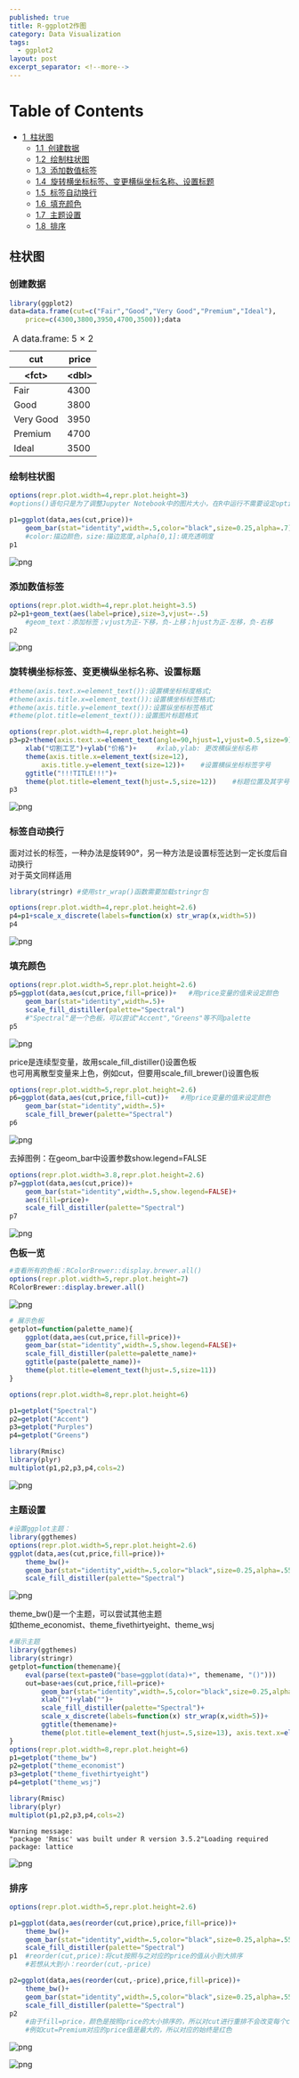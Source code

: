 ```yaml
---
published: true
title: R-ggplot2作图
category: Data Visualization
tags: 
  - ggplot2
layout: post
excerpt_separator: <!--more-->
---
```


<h1>Table of Contents<span class="tocSkip"></span></h1>
<div class="toc"><ul class="toc-item"><li><span><a href="#柱状图" data-toc-modified-id="柱状图-1"><span class="toc-item-num">1&nbsp;&nbsp;</span>柱状图</a></span><ul class="toc-item"><li><span><a href="#创建数据" data-toc-modified-id="创建数据-1.1"><span class="toc-item-num">1.1&nbsp;&nbsp;</span>创建数据</a></span></li><li><span><a href="#绘制柱状图" data-toc-modified-id="绘制柱状图-1.2"><span class="toc-item-num">1.2&nbsp;&nbsp;</span>绘制柱状图</a></span></li><li><span><a href="#添加数值标签" data-toc-modified-id="添加数值标签-1.3"><span class="toc-item-num">1.3&nbsp;&nbsp;</span>添加数值标签</a></span></li><li><span><a href="#旋转横坐标标签、变更横纵坐标名称、设置标题" data-toc-modified-id="旋转横坐标标签、变更横纵坐标名称、设置标题-1.4"><span class="toc-item-num">1.4&nbsp;&nbsp;</span>旋转横坐标标签、变更横纵坐标名称、设置标题</a></span></li><li><span><a href="#标签自动换行" data-toc-modified-id="标签自动换行-1.5"><span class="toc-item-num">1.5&nbsp;&nbsp;</span>标签自动换行</a></span></li><li><span><a href="#填充颜色" data-toc-modified-id="填充颜色-1.6"><span class="toc-item-num">1.6&nbsp;&nbsp;</span>填充颜色</a></span></li><li><span><a href="#主题设置" data-toc-modified-id="主题设置-1.7"><span class="toc-item-num">1.7&nbsp;&nbsp;</span>主题设置</a></span></li><li><span><a href="#排序" data-toc-modified-id="排序-1.8"><span class="toc-item-num">1.8&nbsp;&nbsp;</span>排序</a></span></li></ul></li></ul></div>

<!--more-->

## 柱状图

### 创建数据


```R
library(ggplot2)
data=data.frame(cut=c("Fair","Good","Very Good","Premium","Ideal"),
    price=c(4300,3800,3950,4700,3500));data
```


<table>
<caption>A data.frame: 5 × 2</caption>
<thead>
	<tr><th scope="col">cut</th><th scope="col">price</th></tr>
	<tr><th scope="col">&lt;fct&gt;</th><th scope="col">&lt;dbl&gt;</th></tr>
</thead>
<tbody>
	<tr><td>Fair     </td><td>4300</td></tr>
	<tr><td>Good     </td><td>3800</td></tr>
	<tr><td>Very Good</td><td>3950</td></tr>
	<tr><td>Premium  </td><td>4700</td></tr>
	<tr><td>Ideal    </td><td>3500</td></tr>
</tbody>
</table>



### 绘制柱状图


```R
options(repr.plot.width=4,repr.plot.height=3)
#options()语句只是为了调整Jupyter Notebook中的图片大小，在R中运行不需要设定options

p1=ggplot(data,aes(cut,price))+
    geom_bar(stat="identity",width=.5,color="black",size=0.25,alpha=.7)
    #color:描边颜色，size:描边宽度,alpha[0,1]:填充透明度
p1
```


![png](/assets/images/20190303ggplot2/output_6_0.png)


### 添加数值标签


```R
options(repr.plot.width=4,repr.plot.height=3.5)
p2=p1+geom_text(aes(label=price),size=3,vjust=-.5)
    #geom_text：添加标签；vjust为正-下移，负-上移；hjust为正-左移，负-右移
p2
```


![png](/assets/images/20190303ggplot2/output_8_0.png)


### 旋转横坐标标签、变更横纵坐标名称、设置标题


```R
#theme(axis.text.x=element_text()):设置横坐标标度格式; 
#theme(axis.title.x=element_text()):设置横坐标标签格式;
#theme(axis.title.y=element_text()):设置纵坐标标签格式
#theme(plot.title=element_text()):设置图片标题格式

options(repr.plot.width=4,repr.plot.height=4)
p3=p2+theme(axis.text.x=element_text(angle=90,hjust=1,vjust=0.5,size=9))+    #angle=90: 逆时针旋转90°; size=9:设置字号为9
    xlab("切割工艺")+ylab("价格")+     #xlab,ylab: 更改横纵坐标名称
    theme(axis.title.x=element_text(size=12),
        axis.title.y=element_text(size=12))+    #设置横纵坐标标签字号
    ggtitle("!!!TITLE!!!")+
    theme(plot.title=element_text(hjust=.5,size=12))    #标题位置及其字号，hjust=0:居左，hjust=.5:居中，hjust=1:居右
p3
```


![png](/assets/images/20190303ggplot2/output_10_0.png)


### 标签自动换行
面对过长的标签，一种办法是旋转90°，另一种方法是设置标签达到一定长度后自动换行  
对于英文同样适用


```R
library(stringr) #使用str_wrap()函数需要加载stringr包

options(repr.plot.width=4,repr.plot.height=2.6)
p4=p1+scale_x_discrete(labels=function(x) str_wrap(x,width=5))
p4
```


![png](/assets/images/20190303ggplot2/output_12_0.png)


### 填充颜色


```R
options(repr.plot.width=5,repr.plot.height=2.6)
p5=ggplot(data,aes(cut,price,fill=price))+   #用price变量的值来设定颜色
    geom_bar(stat="identity",width=.5)+
    scale_fill_distiller(palette="Spectral")
    #"Spectral"是一个色板，可以尝试"Accent","Greens"等不同palette
p5
```


![png](/assets/images/20190303ggplot2/output_14_0.png)


price是连续型变量，故用scale_fill_distiller()设置色板  
也可用离散型变量来上色，例如cut，但要用scale_fill_brewer()设置色板  


```R
options(repr.plot.width=5,repr.plot.height=2.6)
p6=ggplot(data,aes(cut,price,fill=cut))+   #用price变量的值来设定颜色
    geom_bar(stat="identity",width=.5)+
    scale_fill_brewer(palette="Spectral")
p6
```


![png](/assets/images/20190303ggplot2/output_16_0.png)


去掉图例：在geom_bar中设置参数show.legend=FALSE


```R
options(repr.plot.width=3.8,repr.plot.height=2.6)
p7=ggplot(data,aes(cut,price))+
    geom_bar(stat="identity",width=.5,show.legend=FALSE)+
    aes(fill=price)+
    scale_fill_distiller(palette="Spectral")
p7
```


![png](/assets/images/20190303ggplot2/output_18_0.png)


**<font size=3>色板一览</font>**


```R
#查看所有的色板：RColorBrewer::display.brewer.all()
options(repr.plot.width=5,repr.plot.height=7)
RColorBrewer::display.brewer.all()
```


![png](/assets/images/20190303ggplot2/output_20_0.png)



```R
# 展示色板
getplot=function(palette_name){
    ggplot(data,aes(cut,price,fill=price))+
    geom_bar(stat="identity",width=.5,show.legend=FALSE)+
    scale_fill_distiller(palette=palette_name)+
    ggtitle(paste(palette_name))+
    theme(plot.title=element_text(hjust=.5,size=11))
}

options(repr.plot.width=8,repr.plot.height=6)

p1=getplot("Spectral")
p2=getplot("Accent")
p3=getplot("Purples")
p4=getplot("Greens")

library(Rmisc)
library(plyr)
multiplot(p1,p2,p3,p4,cols=2)
```


![png](/assets/images/20190303ggplot2/output_21_0.png)


### 主题设置


```R
#设置ggplot主题：
library(ggthemes)
options(repr.plot.width=5,repr.plot.height=2.6)
ggplot(data,aes(cut,price,fill=price))+
    theme_bw()+
    geom_bar(stat="identity",width=.5,color="black",size=0.25,alpha=.55,show.legend=FALSE)+
    scale_fill_distiller(palette="Spectral")
```


![png](/assets/images/20190303ggplot2/output_23_0.png)


theme_bw()是一个主题，可以尝试其他主题  
如theme_economist、theme_fivethirtyeight、theme_wsj


```R
#展示主题
library(ggthemes)
library(stringr)
getplot=function(themename){
    eval(parse(text=paste0("base=ggplot(data)+", themename, "()")))
    out=base+aes(cut,price,fill=price)+
        geom_bar(stat="identity",width=.5,color="black",size=0.25,alpha=.55,show.legend=FALSE)+
        xlab("")+ylab("")+
        scale_fill_distiller(palette="Spectral")+
        scale_x_discrete(labels=function(x) str_wrap(x,width=5))+
        ggtitle(themename)+
        theme(plot.title=element_text(hjust=.5,size=13), axis.text.x=element_text(size=10))
}                     
options(repr.plot.width=8,repr.plot.height=6)
p1=getplot("theme_bw")
p2=getplot("theme_economist")
p3=getplot("theme_fivethirtyeight")
p4=getplot("theme_wsj")

library(Rmisc)
library(plyr)
multiplot(p1,p2,p3,p4,cols=2)
```

    Warning message:
    "package 'Rmisc' was built under R version 3.5.2"Loading required package: lattice
    


![png](/assets/images/20190303ggplot2/output_25_1.png)


### 排序


```R
options(repr.plot.width=5,repr.plot.height=2.6)

p1=ggplot(data,aes(reorder(cut,price),price,fill=price))+
    theme_bw()+
    geom_bar(stat="identity",width=.5,color="black",size=0.25,alpha=.55,show.legend=FALSE)+
    scale_fill_distiller(palette="Spectral")
p1  #reorder(cut,price):将cut按照与之对应的price的值从小到大排序
    #若想从大到小：reorder(cut,-price)

p2=ggplot(data,aes(reorder(cut,-price),price,fill=price))+
    theme_bw()+
    geom_bar(stat="identity",width=.5,color="black",size=0.25,alpha=.55,show.legend=FALSE)+
    scale_fill_distiller(palette="Spectral")
p2 
    #由于fill=price，颜色是按照price的大小排序的，所以对cut进行重排不会改变每个cut水平对应的颜色
    #例如cut=Premium对应的price值是最大的，所以对应的始终是红色
```


![png](/assets/images/20190303ggplot2/output_27_0.png)



![png](/assets/images/20190303ggplot2/output_27_1.png)

